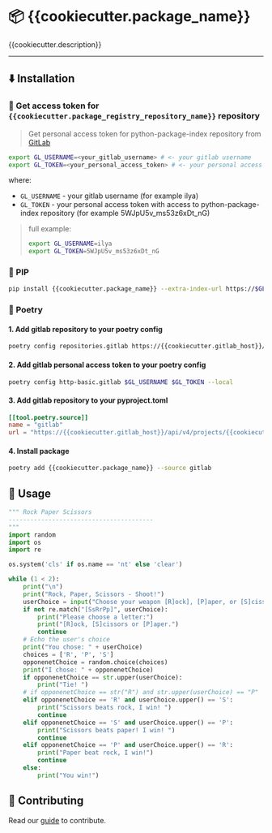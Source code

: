 # 📦 {{cookiecutter.package_name}}

{{cookiecutter.description}}

---

## ⬇️ Installation

### 🔑 Get access token for `{{cookiecutter.package_registry_repository_name}}` repository

> Get personal access token for python-package-index repository
> from [GitLab](https://{{cookiecutter.gitlab_host}}/-/profile/personal_access_tokens)

```bash
export GL_USERNAME=<your_gitlab_username> # <- your gitlab username
export GL_TOKEN=<your_personal_access_token> # <- your personal access token
```

where:

- `GL_USERNAME` - your gitlab username (for example ilya)
- `GL_TOKEN` - your personal access token with access to python-package-index
  repository (for example 5WJpU5v_ms53z6xDt_nG)

> full example:
>
> ```bash
> export GL_USERNAME=ilya
> export GL_TOKEN=5WJpU5v_ms53z6xDt_nG
> ```

### 🐍 PIP

```bash
pip install {{cookiecutter.package_name}} --extra-index-url https://$GL_USERNAME:$GL_TOKEN{{cookiecutter.gitlab_host}}/api/v4/projects/{{cookiecutter.package_registry_repository_id}}/packages/pypi/simple
```

### 🍯 Poetry

#### 1. Add gitlab repository to your poetry config

```bash
poetry config repositories.gitlab https://{{cookiecutter.gitlab_host}}/api/v4/projects/{{cookiecutter.package_registry_repository_id}}/packages/pypi/simple --local
```

#### 2. Add gitlab personal access token to your poetry config

```bash
poetry config http-basic.gitlab $GL_USERNAME $GL_TOKEN --local
```

#### 3. Add gitlab repository to your pyproject.toml

```toml
[[tool.poetry.source]]
name = "gitlab"
url = "https://{{cookiecutter.gitlab_host}}/api/v4/projects/{{cookiecutter.package_registry_repository_id}}/packages/pypi/simple/"
```

#### 4. Install package

```bash
poetry add {{cookiecutter.package_name}} --source gitlab
```

## 🎂 Usage

```python
""" Rock Paper Scissors
----------------------------------------
"""
import random
import os
import re

os.system('cls' if os.name == 'nt' else 'clear')

while (1 < 2):
    print("\n")
    print("Rock, Paper, Scissors - Shoot!")
    userChoice = input("Choose your weapon [R]ock], [P]aper, or [S]cissors: ")
    if not re.match("[SsRrPp]", userChoice):
        print("Please choose a letter:")
        print("[R]ock, [S]cissors or [P]aper.")
        continue
    # Echo the user's choice
    print("You chose: " + userChoice)
    choices = ['R', 'P', 'S']
    opponenetChoice = random.choice(choices)
    print("I chose: " + opponenetChoice)
    if opponenetChoice == str.upper(userChoice):
        print("Tie! ")
    # if opponenetChoice == str("R") and str.upper(userChoice) == "P"
    elif opponenetChoice == 'R' and userChoice.upper() == 'S':
        print("Scissors beats rock, I win! ")
        continue
    elif opponenetChoice == 'S' and userChoice.upper() == 'P':
        print("Scissors beats paper! I win! ")
        continue
    elif opponenetChoice == 'P' and userChoice.upper() == 'R':
        print("Paper beat rock, I win!")
        continue
    else:
        print("You win!")
```

## 🎩 Contributing

Read our [guide](CONTRIBUTING.md) to contribute.
